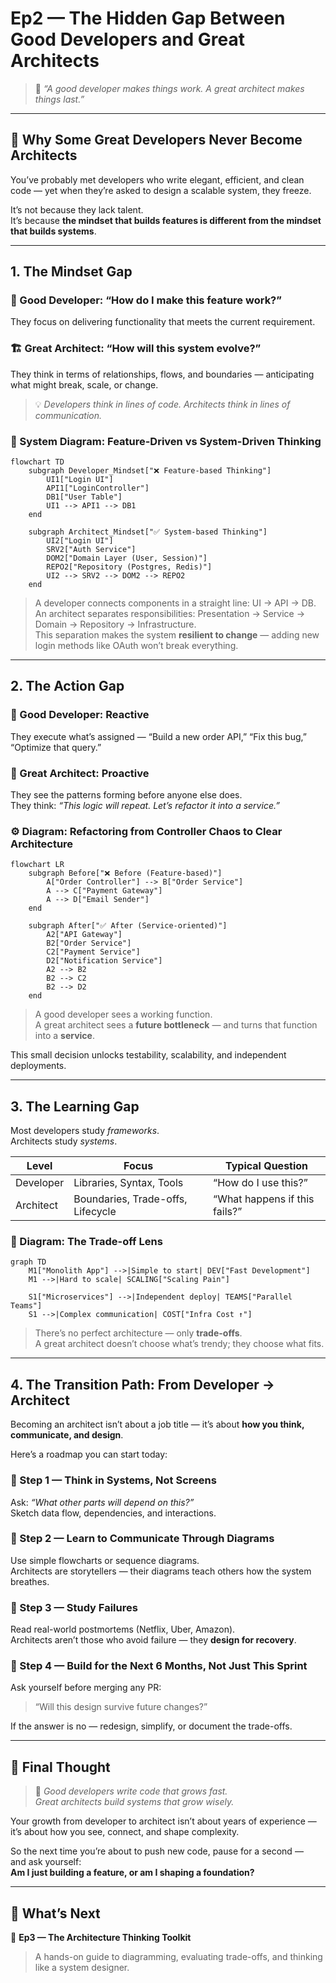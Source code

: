 # Ep2 — The Hidden Gap Between Good Developers and Great Architects

> 🎯 *“A good developer makes things work. A great architect makes things last.”*

---

## 🧠 Why Some Great Developers Never Become Architects

You’ve probably met developers who write elegant, efficient, and clean code — yet when they’re asked to design a scalable system, they freeze.

It’s not because they lack talent.  
It’s because **the mindset that builds features is different from the mindset that builds systems**.

---

## 1. The Mindset Gap

### 🧩 Good Developer: “How do I make this feature work?”
They focus on delivering functionality that meets the current requirement.

### 🏗️ Great Architect: “How will this system evolve?”
They think in terms of relationships, flows, and boundaries — anticipating what might break, scale, or change.

> 💡 *Developers think in lines of code. Architects think in lines of communication.*

### 🧱 System Diagram: Feature-Driven vs System-Driven Thinking

```mermaid
flowchart TD
    subgraph Developer_Mindset["❌ Feature-based Thinking"]
        UI1["Login UI"]
        API1["LoginController"]
        DB1["User Table"]
        UI1 --> API1 --> DB1
    end

    subgraph Architect_Mindset["✅ System-based Thinking"]
        UI2["Login UI"]
        SRV2["Auth Service"]
        DOM2["Domain Layer (User, Session)"]
        REPO2["Repository (Postgres, Redis)"]
        UI2 --> SRV2 --> DOM2 --> REPO2
    end
```

> A developer connects components in a straight line: UI → API → DB.  
> An architect separates responsibilities: Presentation → Service → Domain → Repository → Infrastructure.  
> This separation makes the system **resilient to change** — adding new login methods like OAuth won’t break everything.

---

## 2. The Action Gap

### 🚀 Good Developer: Reactive
They execute what’s assigned — “Build a new order API,” “Fix this bug,” “Optimize that query.”

### 🧭 Great Architect: Proactive
They see the patterns forming before anyone else does.  
They think: *“This logic will repeat. Let’s refactor it into a service.”*

### ⚙️ Diagram: Refactoring from Controller Chaos to Clear Architecture

```mermaid
flowchart LR
    subgraph Before["❌ Before (Feature-based)"]
        A["Order Controller"] --> B["Order Service"]
        A --> C["Payment Gateway"]
        A --> D["Email Sender"]
    end

    subgraph After["✅ After (Service-oriented)"]
        A2["API Gateway"]
        B2["Order Service"]
        C2["Payment Service"]
        D2["Notification Service"]
        A2 --> B2
        B2 --> C2
        B2 --> D2
    end
```

> A good developer sees a working function.  
> A great architect sees a **future bottleneck** — and turns that function into a **service**.

This small decision unlocks testability, scalability, and independent deployments.

---

## 3. The Learning Gap

Most developers study *frameworks*.  
Architects study *systems*.

| Level | Focus | Typical Question |
|-------|--------|------------------|
| Developer | Libraries, Syntax, Tools | “How do I use this?” |
| Architect | Boundaries, Trade-offs, Lifecycle | “What happens if this fails?” |

### 🧩 Diagram: The Trade-off Lens

```mermaid
graph TD
    M1["Monolith App"] -->|Simple to start| DEV["Fast Development"]
    M1 -->|Hard to scale| SCALING["Scaling Pain"]

    S1["Microservices"] -->|Independent deploy| TEAMS["Parallel Teams"]
    S1 -->|Complex communication| COST["Infra Cost ↑"]
```

> There’s no perfect architecture — only **trade-offs**.  
> A great architect doesn’t choose what’s trendy; they choose what fits.

---

## 4. The Transition Path: From Developer → Architect

Becoming an architect isn’t about a job title — it’s about **how you think, communicate, and design**.

Here’s a roadmap you can start today:

### 🔹 Step 1 — Think in Systems, Not Screens
Ask: *“What other parts will depend on this?”*  
Sketch data flow, dependencies, and interactions.

### 🔹 Step 2 — Learn to Communicate Through Diagrams
Use simple flowcharts or sequence diagrams.  
Architects are storytellers — their diagrams teach others how the system breathes.

### 🔹 Step 3 — Study Failures
Read real-world postmortems (Netflix, Uber, Amazon).  
Architects aren’t those who avoid failure — they **design for recovery**.

### 🔹 Step 4 — Build for the Next 6 Months, Not Just This Sprint
Ask yourself before merging any PR:  
> “Will this design survive future changes?”

If the answer is no — redesign, simplify, or document the trade-offs.

---

## 🧭 Final Thought

> 🌱 *Good developers write code that grows fast.*  
> *Great architects build systems that grow wisely.*

Your growth from developer to architect isn’t about years of experience — it’s about how you see, connect, and shape complexity.

So the next time you’re about to push new code, pause for a second —  
and ask yourself:  
**Am I just building a feature, or am I shaping a foundation?**

---

## 💬 What’s Next

🧩 **Ep3 — The Architecture Thinking Toolkit**  
> A hands-on guide to diagramming, evaluating trade-offs, and thinking like a system designer.
